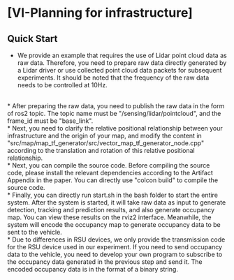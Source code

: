 # \[VI-Planning for infrastructure]

## Quick Start

* We provide an example that requires the use of Lidar point cloud data as raw data. Therefore, you need to prepare raw data directly generated by a Lidar driver or use collected point cloud data packets for subsequent experiments. It should be noted that the frequency of the raw data needs to be controlled at 10Hz.
<br>
* After preparing the raw data, you need to publish the raw data in the form of ros2 topic. The topic name must be "/sensing/lidar/pointcloud", and the frame_id must be "base_link".
<br>
* Next, you need to clarify the relative positional relationship between your infrastructure and the origin of your map, and modify the content in "src/map/map_tf_generator/src/vector_map_tf_generator_node.cpp" according to the translation and rotation of this relative positional relationship.
<br>
* Next, you can compile the source code. Before compiling the source code, please install the relevant dependencies according to the Artifact Appendix in the paper. You can directly use "colcon build" to compile the source code.
<br>
* Finally, you can directly run start.sh in the bash folder to start the entire system. After the system is started, it will take raw data as input to generate detection, tracking and prediction results, and also generate occupancy map. You can view these results on the rviz2 interface. Meanwhile, the system will encode the occupancy map to generate occupancy data to be sent to the vehicle.
<br>
* Due to differences in RSU devices, we only provide the transmission code for the RSU device used in our experiment. If you need to send occupancy data to the vehicle, you need to develop your own program to subscribe to the occupancy data generated in the previous step and send it. The encoded occupancy data is in the format of a binary string.

